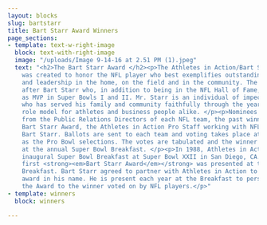 ```yaml
---
layout: blocks
slug: bartstarr
title: Bart Starr Award Winners
page_sections:
- template: text-w-right-image
  block: text-with-right-image
  image: "/uploads/Image 9-14-16 at 2.51 PM (1).jpeg"
  text: "<h2>The Bart Starr Award </h2><p>The Athletes in Action/Bart Starr Award
    was created to honor the NFL player who best exemplifies outstanding character
    and leadership in the home, on the field and in the community. The Award is named
    after Bart Starr who, in addition to being in the NFL Hall of Fame, was selected
    as MVP in Super Bowls I and II. Mr. Starr is an individual of impeccable character
    who has served his family and community faithfully through the years and is a
    role model for athletes and business people alike. </p><p>Nominees are gathered
    from the Public Relations Directors of each NFL team, the past winners of the
    Bart Starr Award, the Athletes in Action Pro Staff working with NFL teams and
    Bart Starr. Ballots are sent to each team and voting takes place at the same time
    as the Pro Bowl selections. The votes are tabulated and the winner is announced
    at the annual Super Bowl Breakfast. </p><p>In 1988, Athletes in Action held its
    inaugural Super Bowl Breakfast at Super Bowl XXII in San Diego, CA. In 1989, the
    first <strong><em>Bart Starr Award</em></strong> was presented at the Super Bowl
    Breakfast. Bart Starr agreed to partner with Athletes in Action to present this
    award in his name. He is present each year at the Breakfast to personally present
    the Award to the winner voted on by NFL players.</p>"
- template: winners
  block: winners

---
```

